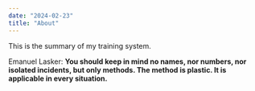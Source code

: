 ```yaml
---
date: "2024-02-23"
title: "About"
---
```


This is the summary of my training system. 

Emanuel Lasker: **You should keep in mind no names, nor numbers, nor isolated incidents, but only methods. The method is plastic. It is applicable in every situation.**

